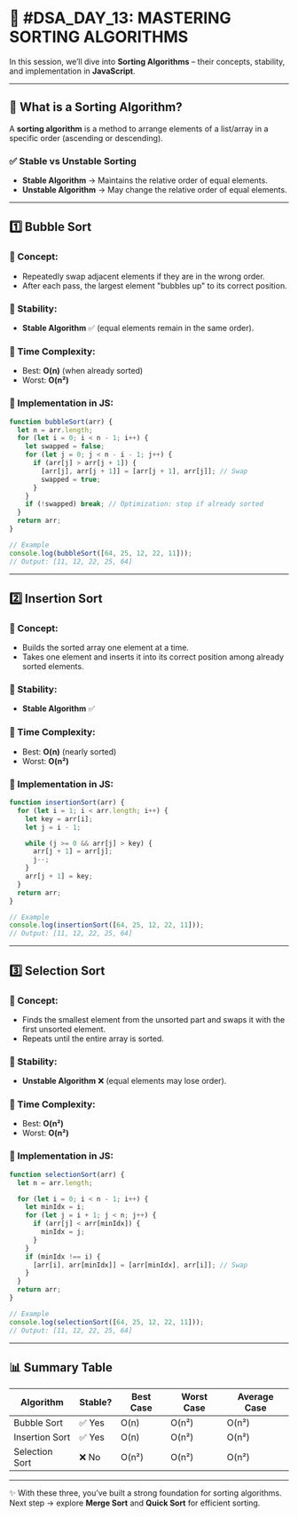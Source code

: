 # 📌 #DSA_DAY_13: MASTERING SORTING ALGORITHMS

In this session, we’ll dive into **Sorting Algorithms** – their concepts, stability, and implementation in **JavaScript**.

---

## 🔹 What is a Sorting Algorithm?
A **sorting algorithm** is a method to arrange elements of a list/array in a specific order (ascending or descending).  

### ✅ Stable vs Unstable Sorting
- **Stable Algorithm** → Maintains the relative order of equal elements.  
- **Unstable Algorithm** → May change the relative order of equal elements.  

---

## 1️⃣ Bubble Sort

### 🔸 Concept:
- Repeatedly swap adjacent elements if they are in the wrong order.  
- After each pass, the largest element "bubbles up" to its correct position.  

### 🔸 Stability:
- **Stable Algorithm** ✅ (equal elements remain in the same order).

### 🔸 Time Complexity:
- Best: **O(n)** (when already sorted)  
- Worst: **O(n²)**  

### 🔸 Implementation in JS:

```js
function bubbleSort(arr) {
  let n = arr.length;
  for (let i = 0; i < n - 1; i++) {
    let swapped = false;
    for (let j = 0; j < n - i - 1; j++) {
      if (arr[j] > arr[j + 1]) {
        [arr[j], arr[j + 1]] = [arr[j + 1], arr[j]]; // Swap
        swapped = true;
      }
    }
    if (!swapped) break; // Optimization: stop if already sorted
  }
  return arr;
}

// Example
console.log(bubbleSort([64, 25, 12, 22, 11]));
// Output: [11, 12, 22, 25, 64]
```

---

## 2️⃣ Insertion Sort

### 🔸 Concept:
- Builds the sorted array one element at a time.  
- Takes one element and inserts it into its correct position among already sorted elements.  

### 🔸 Stability:
- **Stable Algorithm** ✅  

### 🔸 Time Complexity:
- Best: **O(n)** (nearly sorted)  
- Worst: **O(n²)**  

### 🔸 Implementation in JS:

```js
function insertionSort(arr) {
  for (let i = 1; i < arr.length; i++) {
    let key = arr[i];
    let j = i - 1;

    while (j >= 0 && arr[j] > key) {
      arr[j + 1] = arr[j];
      j--;
    }
    arr[j + 1] = key;
  }
  return arr;
}

// Example
console.log(insertionSort([64, 25, 12, 22, 11]));
// Output: [11, 12, 22, 25, 64]
```

---

## 3️⃣ Selection Sort

### 🔸 Concept:
- Finds the smallest element from the unsorted part and swaps it with the first unsorted element.  
- Repeats until the entire array is sorted.  

### 🔸 Stability:
- **Unstable Algorithm** ❌ (equal elements may lose order).  

### 🔸 Time Complexity:
- Best: **O(n²)**  
- Worst: **O(n²)**  

### 🔸 Implementation in JS:

```js
function selectionSort(arr) {
  let n = arr.length;

  for (let i = 0; i < n - 1; i++) {
    let minIdx = i;
    for (let j = i + 1; j < n; j++) {
      if (arr[j] < arr[minIdx]) {
        minIdx = j;
      }
    }
    if (minIdx !== i) {
      [arr[i], arr[minIdx]] = [arr[minIdx], arr[i]]; // Swap
    }
  }
  return arr;
}

// Example
console.log(selectionSort([64, 25, 12, 22, 11]));
// Output: [11, 12, 22, 25, 64]
```

---

## 📊 Summary Table

| Algorithm      | Stable? | Best Case | Worst Case | Average Case |
|----------------|---------|-----------|------------|--------------|
| Bubble Sort    | ✅ Yes  | O(n)      | O(n²)      | O(n²)        |
| Insertion Sort | ✅ Yes  | O(n)      | O(n²)      | O(n²)        |
| Selection Sort | ❌ No   | O(n²)     | O(n²)      | O(n²)        |

---

✨ With these three, you’ve built a strong foundation for sorting algorithms.  
Next step → explore **Merge Sort** and **Quick Sort** for efficient sorting.
